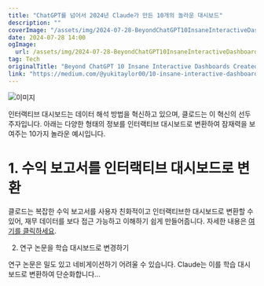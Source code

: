 ```yaml
---
title: "ChatGPT를 넘어서 2024년 Claude가 만든 10개의 놀라운 대시보드"
description: ""
coverImage: "/assets/img/2024-07-28-BeyondChatGPT10InsaneInteractiveDashboardsCreatedbyClaude_0.png"
date: 2024-07-28 14:00
ogImage: 
  url: /assets/img/2024-07-28-BeyondChatGPT10InsaneInteractiveDashboardsCreatedbyClaude_0.png
tag: Tech
originalTitle: "Beyond ChatGPT 10 Insane Interactive Dashboards Created by Claude"
link: "https://medium.com/@yukitaylor00/10-insane-interactive-dashboards-created-by-claude-cd094168bb39"
---
```



![이미지](/assets/img/2024-07-28-BeyondChatGPT10InsaneInteractiveDashboardsCreatedbyClaude_0.png)

인터랙티브 대시보드는 데이터 해석 방법을 혁신하고 있으며, 클로드는 이 혁신의 선두주자입니다. 아래는 다양한 형태의 정보를 인터랙티브 대시보드로 변환하여 잠재력을 보여주는 10가지 놀라운 예시입니다.

# 1. 수익 보고서를 인터랙티브 대시보드로 변환

클로드는 복잡한 수익 보고서를 사용자 친화적이고 인터랙티브한 대시보드로 변환할 수 있어, 재무 데이터를 보다 접근 가능하고 이해하기 쉽게 만들어줍니다. 자세한 내용은 [여기를 클릭하세요](링크).

<div class="content-ad"></div>

2. 연구 논문을 학습 대시보드로 변경하기

연구 논문은 밀도 있고 네비게이션하기 어려울 수 있습니다. Claude는 이를 학습 대시보드로 변환하여 단순화합니다...
